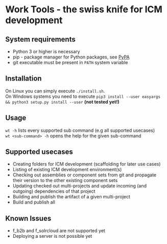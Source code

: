 # Work Tools - the swiss knife for ICM development

## System requirements

-   Python 3 or higher is necessary
-   pip - package manager for Python packages, see [PyPA](https://www.pypa.io/en/latest/)
-   git executable must be present in `PATH` system variable

## Installation

On Linux you can simply execute `./install.sh`.\
On Windows systems you need to execute `pip3 install --user easyargs && python3 setup.py install --user` **(not tested yet!)**

## Usage

`wt -h` lists every supported sub command (e.g all supported usecases)\
`wt <sub-command> -h` opens the help for the given sub-command

## Supported usecases

-   Creating folders for ICM development (scaffolding for later use cases)
-   Listing of existing ICM development environment(s)
-   Checking out assemblies or component sets from git and propagate their version to the other existing component sets
-   Updating checked out multi-projects and update incoming (and outgoing) dependencies of that project
-   Building and publish the artifact of a given multi-project
-   Build and publish all

## Known Issues

-   f_b2b and f_solrcloud are not supported yet
-   Deploying a server is not possible yet